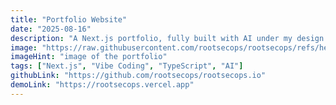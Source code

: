 ```yaml
---
title: "Portfolio Website"
date: "2025-08-16"
description: "A Next.js portfolio, fully built with AI under my design and creative direction. What i called Vibe Coding"
image: "https://raw.githubusercontent.com/rootsecops/rootsecops/refs/heads/main/assets/portfolio.png"
imageHint: "image of the portfolio"
tags: ["Next.js", "Vibe Coding", "TypeScript", "AI"]
githubLink: "https://github.com/rootsecops/rootsecops.io"
demoLink: "https://rootsecops.vercel.app"
---
```



